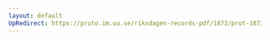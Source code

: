 ```yaml
---
layout: default
UpRedirect: https://pruto.im.uu.se/riksdagen-records-pdf/1873/prot-1873--fk--328/prot-1873--fk--328_000.pdf
---
```

